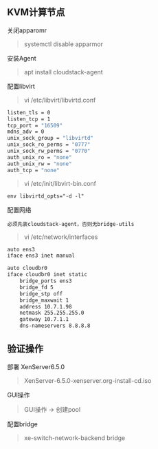 ## KVM计算节点

关闭apparomr
> systemctl disable apparmor

安装Agent
> apt install cloudstack-agent

配置libvirt
> vi /etc/libvirt/libvirtd.conf
```bash
listen_tls = 0
listen_tcp = 1
tcp_port = "16509"
mdns_adv = 0
unix_sock_group = "libvirtd"
unix_sock_ro_perms = "0777"
unix_sock_rw_perms = "0770"
auth_unix_ro = "none"
auth_unix_rw = "none"
auth_tcp = "none"
```

> vi /etc/init/libvirt-bin.conf
```
env libvirtd_opts="-d -l"
```

配置网络

`必须先装cloudstack-agent，否则无bridge-utils`

> vi /etc/network/interfaces
```bash
auto ens3
iface ens3 inet manual

auto cloudbr0
iface cloudbr0 inet static
    bridge_ports ens3
    bridge_fd 5
    bridge_stp off
    bridge_maxwait 1
    address 10.7.1.98
    netmask 255.255.255.0
    gateway 10.7.1.1
    dns-nameservers 8.8.8.8
```

验证操作
---


部署 XenServer6.5.0
> XenServer-6.5.0-xenserver.org-install-cd.iso

GUI操作

> GUI操作 -> 创建pool

配置bridge
> xe-switch-network-backend bridge
